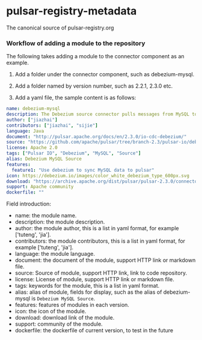 # pulsar-registry-metadata
The canonical source of pulsar-registry.org


### Workflow of adding a module to the repository

The following takes adding a module to the connector component as an example.

1. Add a folder under the connector component, such as debezium-mysql.

2. Add a folder named by version number, such as 2.2.1, 2.3.0 etc.

3. Add a yaml file, the sample content is as follows:

```yaml
name: debezium-mysql
description: The Debezium source connector pulls messages from MySQL to Pulsar topics.
author: ["jiazhai"]
contributors: ["jiazhai", "sijie"]
language: Java
document: "http://pulsar.apache.org/docs/en/2.3.0/io-cdc-debezium/"
source: "https://github.com/apache/pulsar/tree/branch-2.3/pulsar-io/debezium/src/main/java/org/apache/pulsar/io/debezium"
license: Apache 2.0
tags: ["Pulsar IO", "Debezium", "MySQL", "Source"]
alias: Debezium MySQL Source
features:
  feature1: "Use debezium to sync MySQL data to pulsar"
icon: https://debezium.io/images/color_white_debezium_type_600px.svg
download: "https://archive.apache.org/dist/pulsar/pulsar-2.3.0/connectors/pulsar-io-kafka-connect-adaptor-2.3.0.nar"
support: Apache community
dockerfile: ""
```

Field introduction:

* name: the module name.
* description: the module description.
* author: the module author, this is a list in yaml format, for example ['tuteng', 'jia'].
* contributors: the module contributors, this is a list in yaml format, for example ['tuteng', 'jia'].
* language: the module language.
* document: the document of the module, support HTTP link or markdown file.
* source: Source of module, support HTTP link, link to code repository.
* license: License of module, support HTTP link or markdown file.
* tags: keywords for the module, this is a list in yaml format.
* alias: alias of module, fields for display, such as the alias of debezium-mysql is `Debezium MySQL Source`.
* features: features of modules in each version.
* icon: the icon of the module.
* download: download link of the module.
* support: community of the module.
* dockerfile: the dockerfile of current version, to test in the future
